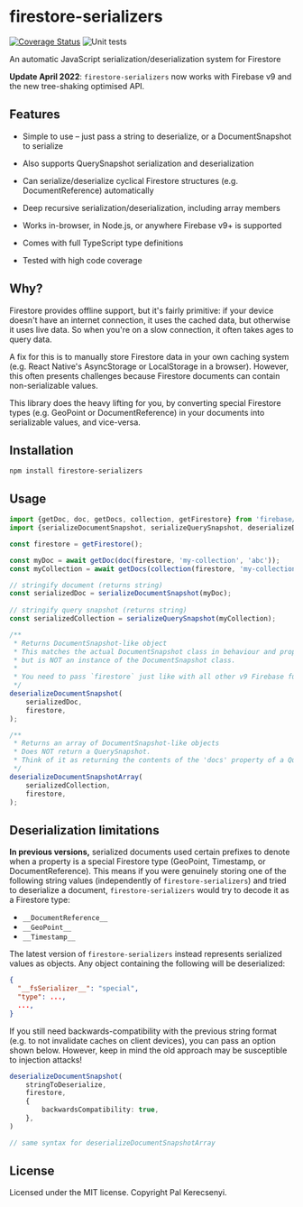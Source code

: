# firestore-serializers
[![Coverage Status](https://coveralls.io/repos/github/palkerecsenyi/firestore-serializers/badge.svg?branch=master)](https://coveralls.io/github/palkerecsenyi/firestore-serializers?branch=master)
![Unit tests](https://github.com/palkerecsenyi/firestore-serializers/workflows/Unit%20tests/badge.svg)

An automatic JavaScript serialization/deserialization system for Firestore

**Update April 2022**: `firestore-serializers` now works with Firebase v9 and the new tree-shaking optimised API.

## Features
- Simple to use – just pass a string to deserialize, or a DocumentSnapshot to serialize

- Also supports QuerySnapshot serialization and deserialization

- Can serialize/deserialize cyclical Firestore structures (e.g. DocumentReference) automatically

- Deep recursive serialization/deserialization, including array members

- Works in-browser, in Node.js, or anywhere Firebase v9+ is supported

- Comes with full TypeScript type definitions

- Tested with high code coverage

## Why?
Firestore provides offline support, but it's fairly primitive: if your device doesn't have an internet connection, it uses the cached data, but otherwise it uses live data. So when you're on a slow connection, it often takes ages to query data.

A fix for this is to manually store Firestore data in your own caching system (e.g. React Native's AsyncStorage or LocalStorage in a browser). However, this often presents challenges because Firestore documents can contain non-serializable values.

This library does the heavy lifting for you, by converting special Firestore types (e.g. GeoPoint or DocumentReference) in your documents into serializable values, and vice-versa.

## Installation
```
npm install firestore-serializers
```

## Usage
```typescript
import {getDoc, doc, getDocs, collection, getFirestore} from 'firebase/firestore';
import {serializeDocumentSnapshot, serializeQuerySnapshot, deserializeDocumentSnapshot, deserializeDocumentSnapshotArray} from "firestore-serializers";

const firestore = getFirestore();

const myDoc = await getDoc(doc(firestore, 'my-collection', 'abc'));
const myCollection = await getDocs(collection(firestore, 'my-collection'));

// stringify document (returns string)
const serializedDoc = serializeDocumentSnapshot(myDoc);
 
// stringify query snapshot (returns string)
const serializedCollection = serializeQuerySnapshot(myCollection);

/**
 * Returns DocumentSnapshot-like object
 * This matches the actual DocumentSnapshot class in behaviour and properties,
 * but is NOT an instance of the DocumentSnapshot class.
 * 
 * You need to pass `firestore` just like with all other v9 Firebase functions.
 */
deserializeDocumentSnapshot(
    serializedDoc,
    firestore,
);

/**
 * Returns an array of DocumentSnapshot-like objects
 * Does NOT return a QuerySnapshot.
 * Think of it as returning the contents of the 'docs' property of a QuerySnapshot.
 */
deserializeDocumentSnapshotArray(
    serializedCollection,
    firestore,
);
```

## Deserialization limitations
**In previous versions,** serialized documents used certain prefixes to denote when a property is a special Firestore type (GeoPoint, Timestamp, or DocumentReference). This means if you were genuinely storing one of the following string values (independently of `firestore-serializers`) and tried to deserialize a document, `firestore-serializers` would try to decode it as a Firestore type:

- `__DocumentReference__`
- `__GeoPoint__`
- `__Timestamp__`

The latest version of `firestore-serializers` instead represents serialized values as objects. Any object containing the following will be deserialized:

```json
{
  "__fsSerializer__": "special",
  "type": ...,
  ...,
}
```

If you still need backwards-compatibility with the previous string format (e.g. to not invalidate caches on client devices), you can pass an option shown below. However, keep in mind the old approach may be susceptible to injection attacks!

```typescript
deserializeDocumentSnapshot(
    stringToDeserialize,
    firestore,
    {
        backwardsCompatibility: true,
    },
)

// same syntax for deserializeDocumentSnapshotArray
```

## License
Licensed under the MIT license. Copyright Pal Kerecsenyi.
